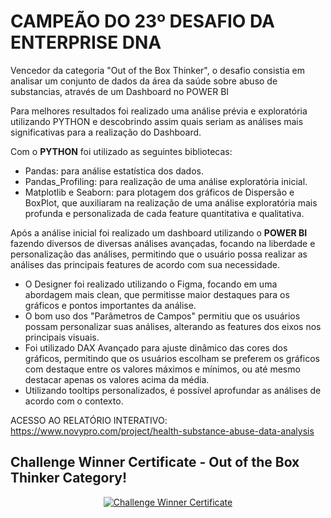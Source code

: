 # CAMPEÃO DO 23º DESAFIO DA ENTERPRISE DNA

Vencedor da categoria "Out of the Box Thinker", o desafio consistia em analisar um conjunto de dados da área da saúde sobre abuso de substancias, através de um Dashboard no POWER BI

Para melhores resultados foi realizado uma análise prévia e exploratória utilizando PYTHON e descobrindo assim quais seriam as análises mais significativas para a realização do Dashboard. 

Com o **PYTHON** foi utilizado as seguintes bibliotecas: 

 - Pandas: para análise estatística dos dados.
 - Pandas_Profiling: para realização de uma análise exploratória inicial. 
 - Matplotlib e Seaborn: para plotagem dos gráficos de Dispersão e BoxPlot, que auxiliaram na realização de uma análise exploratória mais profunda e personalizada de cada feature quantitativa e qualitativa. 

Após a análise inicial foi realizado um dashboard utilizando o **POWER BI** fazendo diversos de diversas análises avançadas, focando na liberdade e personalização das análises, permitindo que o usuário possa realizar as análises das principais features de acordo com sua necessidade. 

 - O Designer foi realizado utilizando o Figma, focando em uma abordagem mais clean, que permitisse maior destaques para os gráficos e pontos importantes da análise.
 - O bom uso dos "Parâmetros de Campos" permitiu que os usuários possam personalizar suas análises, alterando as features dos eixos nos principais visuais. 
 - Foi utilizado DAX Avançado para ajuste dinâmico das cores dos gráficos, permitindo que os usuários escolham se preferem os gráficos com destaque entre os valores máximos e mínimos, ou até mesmo destacar apenas os valores acima da média.
 - Utilizando tooltips personalizados, é possível aprofundar as análises de acordo com o contexto.  

ACESSO AO RELATÓRIO INTERATIVO: https://www.novypro.com/project/health-substance-abuse-data-analysis

## Challenge Winner Certificate - Out of the Box Thinker Category!


<div align="center">
  
<a href="https://github.com/wanderson-blima/Challenge_Winner_Health_Substance_Abuse">
  
![Challenge Winner Certificate](https://github.com/wanderson-blima/Challenge_Winner_Health_Substance_Abuse/blob/43006d096838619b75c4e7a87c3fecb711da002f/Wanderson%20Barbosa%20-%20Challenge%2023%20-Out%20of%20the%20Box%20Thinker%20Winner.png)
</a>
</div>
<br>
